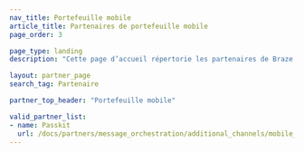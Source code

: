 ```yaml
---
nav_title: Portefeuille mobile
article_title: Partenaires de portefeuille mobile
page_order: 3

page_type: landing
description: "Cette page d’accueil répertorie les partenaires de Braze (Alloys) qui vous permettent d’intégrer des fournisseurs de portefeuilles mobiles à vos envois de messages."

layout: partner_page
search_tag: Partenaire

partner_top_header: "Portefeuille mobile"

valid_partner_list:
- name: Passkit
  url: /docs/partners/message_orchestration/additional_channels/mobile_wallet/passkit/
---
```


